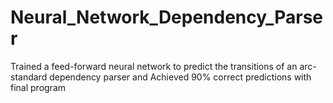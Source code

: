 # Neural_Network_Dependency_Parser
Trained a feed-forward neural network to predict the transitions of an arc-standard dependency parser and Achieved 90% correct predictions with final program
